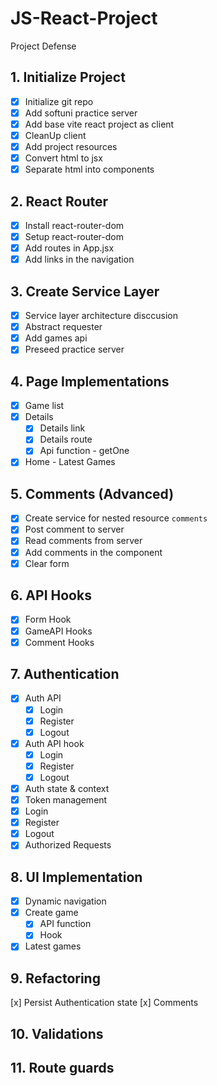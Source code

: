 # JS-React-Project

Project Defense

## 1. Initialize Project

-   [x] Initialize git repo
-   [x] Add softuni practice server
-   [x] Add base vite react project as client
-   [x] CleanUp client
-   [x] Add project resources
-   [x] Convert html to jsx
-   [x] Separate html into components

## 2. React Router

-   [x] Install react-router-dom
-   [x] Setup react-router-dom
-   [x] Add routes in App.jsx
-   [x] Add links in the navigation

## 3. Create Service Layer

-   [x] Service layer architecture disccusion
-   [x] Abstract requester
-   [x] Add games api
-   [x] Preseed practice server

## 4. Page Implementations

-   [x] Game list
-   [x] Details
    -   [x] Details link
    -   [x] Details route
    -   [x] Api function - getOne
-   [x] Home - Latest Games

## 5. Comments (Advanced)

-   [x] Create service for nested resource `comments`
-   [x] Post comment to server
-   [x] Read comments from server
-   [x] Add comments in the component
-   [x] Clear form

## 6. API Hooks

-   [x] Form Hook
-   [x] GameAPI Hooks
-   [x] Comment Hooks

## 7. Authentication

-   [x] Auth API
    -   [x] Login
    -   [x] Register
    -   [x] Logout
-   [x] Auth API hook
    -   [x] Login
    -   [x] Register
    -   [x] Logout
-   [x] Auth state & context
-   [x] Token management
-   [x] Login
-   [x] Register
-   [x] Logout
-   [x] Authorized Requests

## 8. UI Implementation

-   [x] Dynamic navigation
-   [x] Create game
    -   [x] API function
    -   [x] Hook
-   [x] Latest games

## 9. Refactoring

[x] Persist Authentication state
[x] Comments

## 10. Validations

## 11. Route guards
